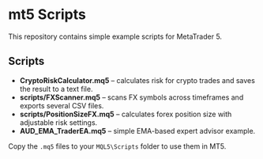 # mt5 Scripts

This repository contains simple example scripts for MetaTrader 5.

## Scripts

- **CryptoRiskCalculator.mq5** – calculates risk for crypto trades and saves the result to a text file.
- **scripts/FXScanner.mq5** – scans FX symbols across timeframes and exports several CSV files.
- **scripts/PositionSizeFX.mq5** – calculates forex position size with adjustable risk settings.
- **AUD_EMA_TraderEA.mq5** – simple EMA-based expert advisor example.

Copy the `.mq5` files to your `MQL5\Scripts` folder to use them in MT5.
